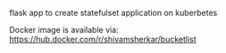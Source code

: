 flask app to create statefulset application on kuberbetes

Docker image is available via: https://hub.docker.com/r/shivamsherkar/bucketlist
